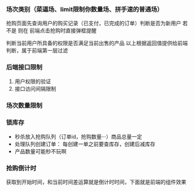 ### 场次类别（菜逼场、limit限制你数量场、拼手速的普通场）
抢购页面先查询用户的购买记录（已支付，已完成的订单）判断是否为新用户
若不是 则在 前端点击抢购时直接弹框提醒

判断当前用户所具备的权限是否满足当前出售的产品
以上根据返回值提供给前端判断，属于前端第一层过滤

### 后端接口限制
1. 用户权限的验证
2. 接口访问间隔限制

### 场次数量限制


### 锁库存
* 秒杀放入抢购队列（订单id，抢购数量···）商品总量一定
* 处理队列创建订单： 每创建一单之前要查库存，创建后减库存
* 产品数量可能秒不玩啊

### 抢购倒计时
获取到开始时间，和当前时间差运算就是倒计时时间，下面就是前端的组件效果

